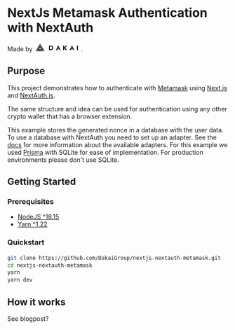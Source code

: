# NextJs Metamask Authentication with NextAuth

Made by [<img src="https://github.com/DakaiGroup/nextjs-nextauth-metamask/raw/main/dakai-logo.png" height="18" />](https://www.dakai.io/).

## Purpose

This project demonstrates how to authenticate with [Metamask](https://metamask.io/) using [Next.js](https://nextjs.org) and [NextAuth.js](https://next-auth.js.org).

The same structure and idea can be used for authentication using any other crypto wallet that has a browser extension.

This example stores the generated nonce in a database with the user data. To use a database with NextAuth you need to set up an adapter. See the [docs](https://next-auth.js.org/adapters/overview) for more information about the available adapters. For this example we used [Prisma](https://www.prisma.io/) with SQLite for ease of implementation. For production environments please don't use SQLite.

## Getting Started

### Prerequisites

- [NodeJS ^18.15](https://nodejs.org/en/)
- [Yarn ^1.22](https://yarnpkg.com/)

### Quickstart

```bash
git clone https://github.com/DakaiGroup/nextjs-nextauth-metamask.git
cd nextjs-nextauth-metamask
yarn
yarn dev
```

## How it works

See blogpost?